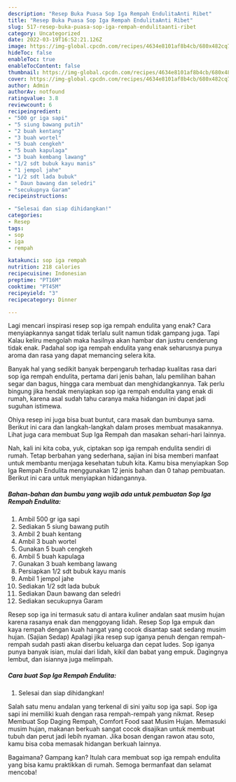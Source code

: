 ```yaml
---
description: "Resep Buka Puasa Sop Iga Rempah EndulitaAnti Ribet"
title: "Resep Buka Puasa Sop Iga Rempah EndulitaAnti Ribet"
slug: 517-resep-buka-puasa-sop-iga-rempah-endulitaanti-ribet
category: Uncategorized
date: 2022-03-19T16:52:21.126Z
image: https://img-global.cpcdn.com/recipes/4634e8101af8b4cb/680x482cq70/sop-iga-rempah-endulita-foto-resep-utama.jpg
hideToc: false
enableToc: true
enableTocContent: false
thumbnail: https://img-global.cpcdn.com/recipes/4634e8101af8b4cb/680x482cq70/sop-iga-rempah-endulita-foto-resep-utama.jpg
cover: https://img-global.cpcdn.com/recipes/4634e8101af8b4cb/680x482cq70/sop-iga-rempah-endulita-foto-resep-utama.jpg
author: Admin
authorAv: notfound
ratingvalue: 3.8
reviewcount: 6
recipeingredient:
- "500 gr iga sapi"
- "5 siung bawang putih"
- "2 buah kentang"
- "3 buah wortel"
- "5 buah cengkeh"
- "5 buah kapulaga"
- "3 buah kembang lawang"
- "1/2 sdt bubuk kayu manis"
- "1 jempol jahe"
- "1/2 sdt lada bubuk"
- " Daun bawang dan seledri"
- "secukupnya Garam"
recipeinstructions:

- "Selesai dan siap dihidangkan!"
categories:
- Resep
tags:
- sop
- iga
- rempah

katakunci: sop iga rempah 
nutrition: 218 calories
recipecuisine: Indonesian
preptime: "PT16M"
cooktime: "PT45M"
recipeyield: "3"
recipecategory: Dinner

---
```



Lagi mencari inspirasi resep sop iga rempah endulita yang enak? Cara menyiapkannya sangat tidak terlalu sulit namun tidak gampang juga. Tapi Kalau keliru mengolah maka hasilnya akan hambar dan justru cenderung tidak enak. Padahal sop iga rempah endulita yang enak seharusnya punya aroma dan rasa yang dapat memancing selera kita.


Banyak hal yang sedikit banyak berpengaruh terhadap kualitas rasa dari sop iga rempah endulita, pertama dari jenis bahan, lalu pemilihan bahan segar dan bagus, hingga cara membuat dan menghidangkannya. Tak perlu bingung jika hendak menyiapkan sop iga rempah endulita yang enak di rumah, karena asal sudah tahu caranya maka hidangan ini dapat jadi suguhan istimewa.

Ohiya resep ini juga bisa buat buntut, cara masak dan bumbunya sama. Berikut ini cara dan langkah-langkah dalam proses membuat masakannya. Lihat juga cara membuat Sup Iga Rempah dan masakan sehari-hari lainnya.


Nah, kali ini kita coba, yuk, ciptakan sop iga rempah endulita sendiri di rumah. Tetap berbahan yang sederhana, sajian ini bisa memberi manfaat untuk membantu menjaga kesehatan tubuh kita. Kamu bisa menyiapkan Sop Iga Rempah Endulita menggunakan 12 jenis bahan dan 0 tahap pembuatan. Berikut ini cara untuk menyiapkan hidangannya.

<!--inarticleads1-->

##### Bahan-bahan dan bumbu yang wajib ada untuk pembuatan Sop Iga Rempah Endulita:

1. Ambil 500 gr iga sapi
1. Sediakan 5 siung bawang putih
1. Ambil 2 buah kentang
1. Ambil 3 buah wortel
1. Gunakan 5 buah cengkeh
1. Ambil 5 buah kapulaga
1. Gunakan 3 buah kembang lawang
1. Persiapkan 1/2 sdt bubuk kayu manis
1. Ambil 1 jempol jahe
1. Sediakan 1/2 sdt lada bubuk
1. Sediakan  Daun bawang dan seledri
1. Sediakan secukupnya Garam


Resep sop iga ini termasuk satu di antara kuliner andalan saat musim hujan karena rasanya enak dan menggoyang lidah. Resep Sop Iga empuk dan kaya rempah dengan kuah hangat yang cocok disantap saat sedang musim hujan. (Sajian Sedap) Apalagi jika resep sup iganya penuh dengan rempah-rempah sudah pasti akan diserbu keluarga dan cepat ludes. Sop iganya punya banyak isian, mulai dari lidah, kikil dan babat yang empuk. Dagingnya lembut, dan isiannya juga melimpah. 

<!--inarticleads2-->

##### Cara buat Sop Iga Rempah Endulita:


1. Selesai dan siap dihidangkan!

Salah satu menu andalan yang terkenal di sini yaitu sop iga sapi. Sop iga sapi ini memiliki kuah dengan rasa rempah-rempah yang nikmat. Resep Membuat Sop Daging Rempah, Comfort Food saat Musim Hujan. Memasuki musim hujan, makanan berkuah sangat cocok disajikan untuk membuat tubuh dan perut jadi lebih nyaman. Jika bosan dengan rawon atau soto, kamu bisa coba memasak hidangan berkuah lainnya. 

Bagaimana? Gampang kan? Itulah cara membuat sop iga rempah endulita yang bisa kamu praktikkan di rumah. Semoga bermanfaat dan selamat mencoba!
